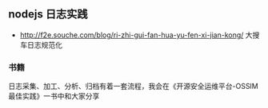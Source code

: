 ## nodejs 日志实践
- http://f2e.souche.com/blog/ri-zhi-gui-fan-hua-yu-fen-xi-jian-kong/  大搜车日志规范化


### 书籍
日志采集、加工、分析、归档有着一套流程，我会在《开源安全运维平台-OSSIM最佳实践》一书中和大家分享